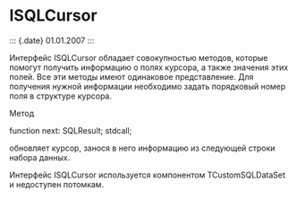 ISQLCursor
==========

::: {.date}
01.01.2007
:::

Интерфейс ISQLCursor обладает совокупностью методов, которые помогут
получить информацию о полях курсора, а также значения этих полей. Все
эти методы имеют одинаковое представление. Для получения нужной
информации необходимо задать порядковый номер поля в структуре курсора.

Метод

function next: SQLResult; stdcall;

обновляет курсор, занося в него информацию из следующей строки набора
данных.

Интерфейс ISQLCursor используется компонентом TCustomSQLDataSet и
недоступен потомкам.

